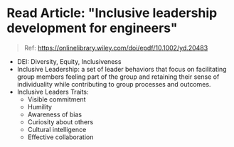 # Read Article: "Inclusive leadership development for engineers"

> Ref: https://onlinelibrary.wiley.com/doi/epdf/10.1002/yd.20483

* DEI: Diversity, Equity, Inclusiveness
* Inclusive Leadership: a set of leader behaviors that focus on facilitating group members feeling part of the group and retaining their sense of individuality while contributing to group processes and outcomes.
* Inclusive Leaders Traits:
  * Visible commitment
  * Humility
  * Awareness of bias
  * Curiosity about others
  * Cultural intelligence
  * Effective collaboration
